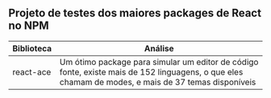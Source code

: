 ## Projeto de testes dos maiores packages de React no NPM

| Biblioteca | Análise |
| - | - |
| react-ace | Um ótimo package para simular um editor de código fonte, existe mais de 152 linguagens, o que eles chamam de modes, e mais de 37 temas disponíveis